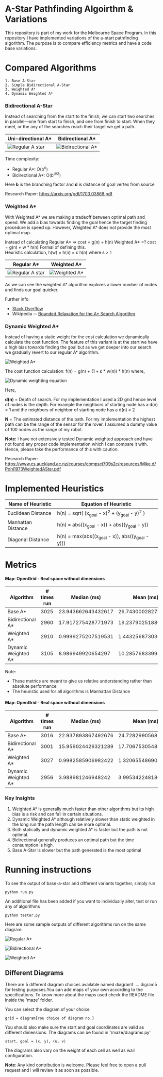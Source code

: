 # A-Star Pathfinding Algoirthm & Variations 
This repository is part of my work for the Melbourne Space Program. In this repository I have implemented variations of the a-start pathfinding algorithm. The purpose is to compare efficiency metrics and have a code base variations.

# Compared Algorithms 
    1. Base A-Star 
    2. Simple Bidirectional A-Star 
    3. Weighted A*
    4. Dynamic Weighted A*  


### Bidirectional A-Star 
Instead of searching from the start to the finish, we can start two searches in parallel―one from start to finish, and one from finish to start. When they meet, or the any of the searches reach their target we get a path. 

Uni-directional A*          |      Bidirectional A*
--------------------|---------------------
![Regular A star](img/unidirectional-a-star.png)   | ![Bidirectional A*](img/bidirectional-astar.png)


Time complexity:
- Regular A*: O(b<sup>d</sup>)
- Bidirectional A*: O(b<sup>d/2</sup>)

Here **b** is the branching factor and **d** is distance of goal vertex from source 

Research Paper: https://arxiv.org/pdf/1703.03868.pdf


### Weighted A* 
With Weighted A* we are making a tradeoff between optimal path and speed. We add a bias towards finding the goal hence the target finding procedure is speed up. However, Weighted A* does not provide the most optimal map. 

Instead of calculating 
    Regular A* => cost = g(n) + h(n)
    Weighted A* =? cost = g(n) + w * h(n)
Formal of defining this.  
    Heuristic calculation, h(w) = h(n) = ε h(n) where ε > 1

Regular A*          |        Weighted A*
--------------------|---------------------
![Regular A star](img/base-astar.gif)   | ![Weighted A*](img/weighted-astar.gif)


As we can see the weighted A* algorithm explores a lower number of nodes and finds our goal quicker. 


Further info: 
- [Stack Overflow](https://stackoverflow.com/questions/44274729/a-search-advantages-of-dynamic-weighting)
- Wikipedia -- [Bounded Relaxation for the A* Search Algorithm](https://en.wikipedia.org/wiki/A*_search_algorithm#/media/File:Astar_progress_animation.gif)




### Dynamic Weighted A* 

Instead of having a static weight for the cost calculation we dynamically calculate the cost function. The feature of this variant is at the start we have a high bias towards finding the goal but as we get deeper into our search we gradually revert to our regular A* algorithm. 

![Weighted A*](img/weighted-astar.gif)

The cost function calculation: 
f(n) = g(n) + (1 + ε * w(n)) * h(n) where, 

![Dynamic weighting equation](img/dynamic-weighting.png)

Here, 

**d(n)** = Depth of search. For my implementation I used a 2D grid hence level of nodes is the depth. For example the neighbors of starting node has a d(n) = 1 and the neighbors of neighbor of starting node has a d(n) = 2

**N** = The estimated distance of the path. For my implementation the highest path can be the range of the sensor for the rover. I assumed a dummy value of 100 nodes as the range of my robot. 


**Note:** I have not extensively tested Dynamic weighted approach and have not found any proper code implementation which I can compare it with. Hence, please take the performance of this with caution. 


Research Paper: https://www.cs.auckland.ac.nz/courses/compsci709s2c/resources/Mike.d/Pohl1973WeightedAStar.pdf



# Implemented Heuristics 

Name of Heuristic | Equation of Heuristic 
------------------|----------------------
Euclidean Distance | h(n) = sqrt( (x<sub>goal</sub> - x)<sup>2</sup> + (y<sub>goal</sub> - y)<sup>2</sup> )
Manhattan Distance | h(n) = abs((x<sub>goal</sub> - x)) + abs((y<sub>goal</sub> - y))
Diagonal Distance | h(n) = max(abs((x<sub>goal</sub> - x)), abs((y<sub>goal</sub> - y)))

 
# Metrics 

#### Map: OpenGrid - Real space without dimensions

Algorithm | # times run | Median (ms) | Mean (ms) | Std. Deviation |   Avg. Path Length 
----------|-------------|-------------|-----------|----------------|---------------------------
Base A*   | 3025        | 23.943662643432617 | 26.743000282728968 | 7.554963703072549 | 62.0
Bidirectional A* | 2960 | 17.917275428771973| 19.237902518865223 | 5.354171559235531 | 62.0
Weighted A*| 2910 | 0.9999275207519531 | 1.4432568730357587 | 0.6828766958337971 | 64.0
Dynamic Weighted A* | 3105 | 8.986949920654297 | 10.285768339983315 | 2.789930903729083 | 64.0

Note: 
- These metrics are meant to give us relative understanding rather than absolute performance 
- The heuristic used for all algorithms is Manhattan Distance 


#### Map: OpenGrid - Real space without dimensions

Algorithm | # times run | Median (ms) | Mean (ms) | Std. Deviation |   Avg. Path Length 
----------|-------------|-------------|-----------|----------------|---------------------------
Base A*   | 3016        | 22.937893867492676 | 24.728299056819644 | 5.560186372625823 | 62.0
Bidirectional A* | 3001 | 15.959024429321289| 17.706753054844146 | 4.262223894687466 | 62.0
Weighted A*| 3027 | 0.9982585906982422 | 1.320655486904279 | 0.5098137747095521 | 64.0
Dynamic Weighted A* | 2956 | 3.988981246948242 | 3.995342248186207 | 1.0668236012002967 | 64.0


### Key Insights 
1. Weighted A* is generally much faster than other algorithms but its high bias is a risk and can fail in certain situations. 
2. Dynamic Weighted A* although relatively slower than static weighted in the long run the path length can be more optimal. 
3. Both statically and dynamic weighted A* is faster but the path is not optimal. 
4. Bidirectional generally produces an optimal path but the time consumption is high. 
5. Base A-Star is slower but the path generated is the most optimal 


# Running instructions 

To see the output of base-a-star and different variants together, simply run 

```python3 
python run.py
```

An additional file has been added if you want to individually alter, test or run any of algorithms

```python3
python tester.py
```

Here are some sample outputs of different algorithms run on the same diagram: 

![Regular A*](img/regular-output.png)

![Bidirectional A*](img/bidirectional-output.png)

![Weighted A*](img/weighted-output.png)


## Different Diagrams 
There are 5 different diagram choices available named diagram1 .... digram5 for testing purposes.You can add maps of your own according to the specifications. To know more about the maps used check the README file inside the 'maze' folder. 

You can select the diagram of your choice 

```
grid = diagram[You choice of diagram no.]
```

You should also make sure the start and goal coordinates are valid as different dimensions. The diagrams can be found in '/maze/diagrams.py'

``` 
start, goal = (x, y), (u, v)
```
The diagrams also vary on the weight of each cell as well as wall configuration. 


**Note**: Any kind contribution is welcome. Please feel free to open a pull request and I will review it as soon as possible.  